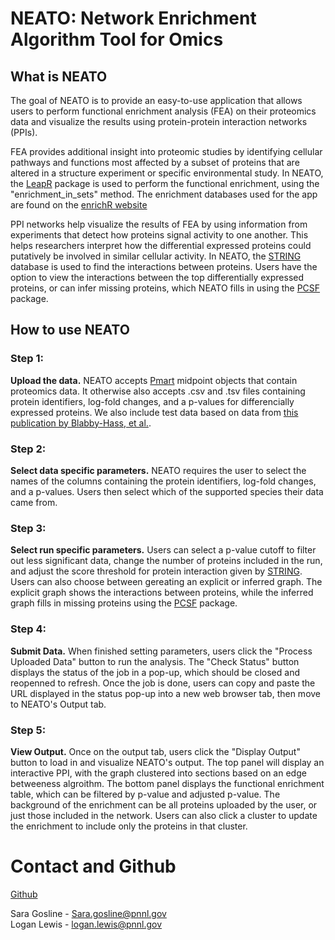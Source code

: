 # NEATO: Network Enrichment Algorithm Tool for Omics

## What is NEATO

The goal of NEATO is to provide an easy-to-use application that allows users to 
perform functional enrichment analysis (FEA) on their proteomics data and visualize the
results using protein-protein interaction networks (PPIs). 

FEA provides additional insight into proteomic studies by identifying cellular pathways 
and functions most affected by a subset of proteins that are altered in a structure 
experiment or specific environmental study. In NEATO, the [LeapR](https://github.com/PNNL-CompBio/leapR) 
package is used to perform the functional enrichment, using the "enrichment_in_sets" 
method. The enrichment databases used for the app are found on the [enrichR website](https://maayanlab.cloud/Enrichr/#libraries)

PPI networks help visualize the results of FEA by using information from experiments 
that detect how proteins signal activity to one another. This helps researchers 
interpret how the differential expressed proteins could putatively be involved 
in similar cellular activity. In NEATO, the [STRING](https://string-db.org/) database is used to find the
interactions between proteins. Users have the option to view the interactions between
the top differentially expressed proteins, or can infer missing proteins, which NEATO
fills in using the [PCSF](https://github.com/IOR-Bioinformatics/PCSF) package.

## How to use NEATO

### Step 1:

**Upload the data.** NEATO accepts [Pmart](https://github.com/pmartR/pmartR) midpoint objects that contain proteomics 
data. It otherwise also accepts .csv and .tsv files containing protein identifiers,
log-fold changes, and a p-values for differencially expressed proteins. We also 
include test data based on data from [this publication by Blabby-Hass, et al.](https://www.sciencedirect.com/science/article/pii/S2211124722006076). 

### Step 2:

**Select data specific parameters.** NEATO requires the user to select the names
of the columns containing the protein identifiers, log-fold changes, and a p-values.
Users then select which of the supported species their data came from.

### Step 3:

**Select run specific parameters.** Users can select a p-value cutoff to filter 
out less significant data, change the number of proteins included in the run, and
adjust the score threshold for protein interaction given by [STRING](https://string-db.org/). Users can
also choose between gereating an explicit or inferred graph. The explicit graph shows
the interactions between proteins, while the inferred graph fills in missing proteins
using the [PCSF](https://github.com/IOR-Bioinformatics/PCSF) package.

### Step 4:

**Submit Data.** When finished setting parameters, users click the "Process Uploaded Data"
button to run the analysis. The "Check Status" button displays the status of the job
in a pop-up, which should be closed and reopenned to refresh. Once the job is done,
users can copy and paste the URL displayed in the status pop-up into a new web browser
tab, then move to NEATO's Output tab.

### Step 5:

**View Output.** Once on the output tab, users click the "Display Output" button
to load in and visualize NEATO's output. The top panel will display an interactive
PPI, with the graph clustered into sections based on an edge betweeness algroithm.
The bottom panel displays the functional enrichment table, which can be filtered 
by p-value and adjusted p-value. The background of the enrichment can be all proteins
uploaded by the user, or just those included in the network. Users can also click
a cluster to update the enrichment to include only the proteins in that cluster.

# Contact and Github

[Github](https://github.com/PNNL-CompBio/NEATO)

Sara Gosline - Sara.gosline@pnnl.gov \
Logan Lewis - logan.lewis@pnnl.gov




